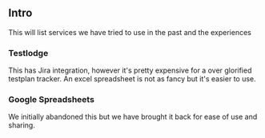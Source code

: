 <h2>Intro</h2>
This will list services we have tried to use in the past and the experiences

<h3>Testlodge</h3>
This has Jira integration, however it's pretty expensive for a over glorified testplan tracker.  An excel spreadsheet is not as
 fancy but it's easier to use.
 
 <h3>Google Spreadsheets</h3>
 We initially abandoned this but we have brought it back for ease of use and sharing.
 
 
 
